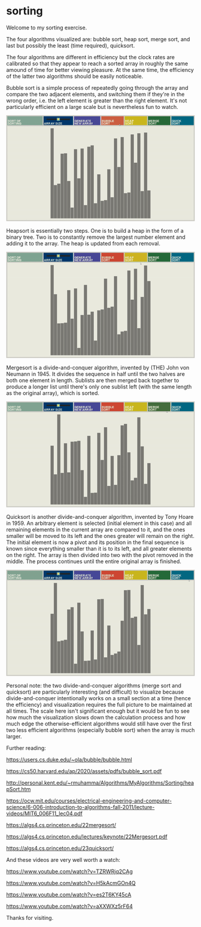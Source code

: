 # sorting

Welcome to my sorting exercise.

The four algorithms visualized are: bubble sort, heap sort, merge sort, and last but possibly the least (time required), quicksort.

The four algorithms are different in efficiency but the clock rates are calibrated so that they appear to reach a sorted array in roughly the same amound of time for better viewing pleasure. At the same time, the efficiency of the latter two algorithms should be easily noticeable.

Bubble sort is a simple process of repeatedly going through the array and compare the two adjacent elements, and switching them if they're in the wrong order, i.e. the left element is greater than the right element. It's not particularly efficient on a large scale but is nevertheless fun to watch.

![](https://github.com/tianxiaozhang1/sorting/blob/main/bubble.gif)

Heapsort is essentially two steps. One is to build a heap in the form of a binary tree. Two is to constantly remove the largest number element and adding it to the array. The heap is updated from each removal.

![](https://github.com/tianxiaozhang1/sorting/blob/main/heap.gif)

Mergesort is a divide-and-conquer algorithm, invented by (THE) John von Neumann in 1945. It divides the sequence in half until the two halves are both one element in length. Sublists are then merged back together to produce a longer list until there's only one sublist left (with the same length as the original array), which is sorted.

![](https://github.com/tianxiaozhang1/sorting/blob/main/merge.gif)

Quicksort is another divide-and-conquer algorithm, invented by Tony Hoare in 1959. An arbitrary element is selected (initial element in this case) and all remaining elements in the current array are compared to it, and the ones smaller will be moved to its left and the ones greater will remain on the right. The initial element is now a pivot and its position in the final sequence is known since everything smaller than it is to its left, and all greater elements on the right. The array is then divided into two with the pivot removed in the middle. The process continues until the entire original array is finished.

![](https://github.com/tianxiaozhang1/sorting/blob/main/quick.gif)

Personal note: the two divide-and-conquer algorithms (merge sort and quicksort) are particularly interesting (and difficult) to visualize because divide-and-conquer intentionally works on a small section at a time (hence the efficiency) and visualization requires the full picture to be maintained at all times. The scale here isn't significant enough but it would be fun to see how much the visualization slows down the calculation process and how much edge the otherwise-efficient algorithms would still have over the first two less efficient algorithms (especially bubble sort) when the array is much larger.

Further reading:

https://users.cs.duke.edu/~ola/bubble/bubble.html

https://cs50.harvard.edu/ap/2020/assets/pdfs/bubble_sort.pdf

http://personal.kent.edu/~rmuhamma/Algorithms/MyAlgorithms/Sorting/heapSort.htm

https://ocw.mit.edu/courses/electrical-engineering-and-computer-science/6-006-introduction-to-algorithms-fall-2011/lecture-videos/MIT6_006F11_lec04.pdf

https://algs4.cs.princeton.edu/22mergesort/

https://algs4.cs.princeton.edu/lectures/keynote/22Mergesort.pdf

https://algs4.cs.princeton.edu/23quicksort/

And these videos are very well worth a watch:

https://www.youtube.com/watch?v=TZRWRjq2CAg

https://www.youtube.com/watch?v=H5kAcmGOn4Q

https://www.youtube.com/watch?v=es2T6KY45cA

https://www.youtube.com/watch?v=aXXWXz5rF64

Thanks for visiting.
